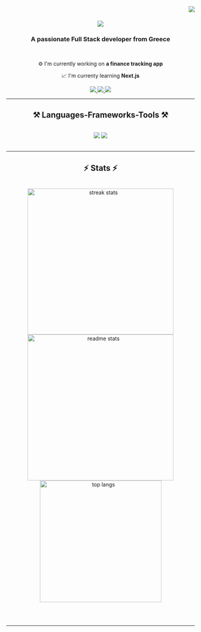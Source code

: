 <img align="right" src="https://visitor-badge.laobi.icu/badge?page_id=karamas13.karamas13" />

<h1 align="center">
    <img src="https://readme-typing-svg.herokuapp.com/?font=Righteous&size=35&center=true&vCenter=true&width=500&height=70&duration=4000&lines=Hi+There!+👋;+I'm+Nick+Karamaroudis!;" />
</h1>

<h3 align="center"> A passionate Full Stack developer from Greece</h3>

</br>

<div align="center">
    
 ⚙️ I'm currently working on **a finance tracking app**

 📈 I'm currenty learning **Next.js**
    
</div>

<div align="center">
<a href="https://www.linkedin.com/in/nikos-karamaroudis-06676a233/" >
    <img src="https://img.shields.io/badge/LinkedIn%20-%20%230A66C2?style=for-the-badge&logo=linkedin" targer="_blank"/>
</a>
<a href="https://nickkaramaroudisdev.netlify.app/">
    <img src="https://img.shields.io/badge/Portfolio%20-%20%2300C7B7?style=for-the-badge&logo=netlify&logoColor=white" targer="_blank"/>
</a>
<a href="mailto:nickkaramas@gmail.com" >
    <img src="https://img.shields.io/badge/Gmail%20-%20%23333?style=for-the-badge&logo=gmail" targer="_blank"/>
</a>

    
</div>

<hr/>
 
<h2 align="center">⚒️ Languages-Frameworks-Tools ⚒️</h2>
<br/>
<div align="center">
    <img src="https://skillicons.dev/icons?i=react,bootstrap,html,css,vscode,github,tailwind,git,bootstrap" />
    <img src="https://skillicons.dev/icons?i=nodejs,javascript,express,firebase,mongodb,cs,mysql" /><br>
</div>

<br/>
<hr/>

<h2 align="center">⚡ Stats ⚡</h2>
<br>
<div align=center>
   <img width=390 src="https://github-readme-stats.vercel.app/api/streak?user=karamas13&theme=react&border_radius=10" alt="streak stats"/>
  <img width=390 src="https://github-readme-stats.vercel.app/api?username=karamas13&show_icons=true&theme=react&rank_icon=github&border_radius=10" alt="readme stats" />
  <br/>
  <img width=325 align="center" src="https://github-readme-stats.vercel.app/api/top-langs/?username=karamas13&hide=HTML&langs_count=8&layout=compact&theme=react&border_radius=10&size_weight=0.5&count_weight=0.5&exclude_repo=github-readme-stats" alt="top langs" />
</div>

<br/><br/>

<hr/>

<br/>



